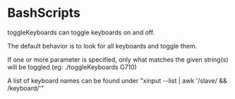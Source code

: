 # BashScripts

toggleKeyboards can toggle keyboards on and off.

The default behavior is to look for all keyboards and toggle them.

If one or more parameter is specified, only what matches the given string(s) will be toggled (eg: ./toggleKeyboards G710)

A list of keyboard names can be found under "xinput --list | awk '/slave/ && /keyboard/'"
